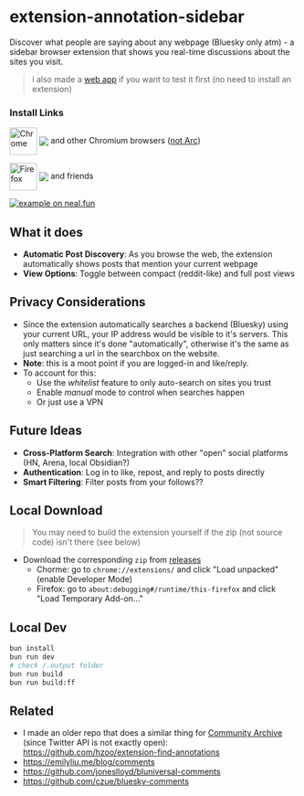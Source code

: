 # extension-annotation-sidebar

Discover what people are saying about any webpage (Bluesky only atm) - a sidebar browser extension that shows you real-time discussions about the sites you visit.

[link-chrome]: https://chromewebstore.google.com/detail/bluesky-sidebar/lbbbgodnfjcndohnhdjkomcckekjpjni 'Version published on Chrome Web Store'
[link-firefox]: https://addons.mozilla.org/en-US/firefox/addon/bluesky-sidebar/ 'Version published on Mozilla Add-ons'

> i also made a [web app](https://annotation-sidebar-demo.pages.dev/) if you want to test it first (no need to install an extension)

### Install Links

[<img src="https://raw.githubusercontent.com/alrra/browser-logos/90fdf03c/src/chrome/chrome.svg" width="48" alt="Chrome" valign="middle">][link-chrome] [<img valign="middle" src="https://img.shields.io/chrome-web-store/v/lbbbgodnfjcndohnhdjkomcckekjpjni.svg?label=%20">][link-chrome] and other Chromium browsers ([not Arc](https://www.reddit.com/r/ArcBrowser/comments/1fb1gm3/chromesidepanel_api_for_extensions_in_arc_browser/))

[<img src="https://raw.githubusercontent.com/alrra/browser-logos/90fdf03c/src/firefox/firefox.svg" width="48" alt="Firefox" valign="middle">][link-firefox] [<img valign="middle" src="https://img.shields.io/amo/v/bluesky-sidebar.svg?label=%20">][link-firefox] and friends

[![example on neal.fun](https://github.com/user-attachments/assets/6abc83f9-8a87-4468-9763-8c1b007ddf7d)](https://annotation-sidebar-demo.pages.dev)

## What it does

- **Automatic Post Discovery**: As you browse the web, the extension automatically shows posts that mention your current webpage
- **View Options**: Toggle between compact (reddit-like) and full post views

## Privacy Considerations

- Since the extension automatically searches a backend (Bluesky) using your current URL, your IP address would be visible to it's servers. This only matters since it's done "automatically", otherwise it's the same as just searching a url in the searchbox on the website.
- **Note**: this is a moot point if you are logged-in and like/reply.
- To account for this:
  - Use the *whitelist* feature to only auto-search on sites you trust
  - Enable *manual* mode to control when searches happen
  - Or just use a VPN

## Future Ideas

- **Cross-Platform Search**: Integration with other "open" social platforms (HN, Arena, local Obsidian?)
- **Authentication**: Log in to like, repost, and reply to posts directly
- **Smart Filtering**: Filter posts from your follows??

## Local Download

> You may need to build the extension yourself if the zip (not source code) isn't there (see below)

- Download the corresponding `zip` from [releases](https://github.com/hzoo/extension-annotation-sidebar/releases)
  - Chorme: go to `chrome://extensions/` and click "Load unpacked" (enable Developer Mode)
  - Firefox: go to `about:debugging#/runtime/this-firefox` and click "Load Temporary Add-on…"

## Local Dev

```sh
bun install
bun run dev
# check /.output folder
bun run build
bun run build:ff
```

## Related
- I made an older repo that does a similar thing for [Community Archive](https://www.community-archive.org/) (since Twitter API is not exactly open): https://github.com/hzoo/extension-find-annotations
- https://emilyliu.me/blog/comments
- https://github.com/joneslloyd/bluniversal-comments
- https://github.com/czue/bluesky-comments

